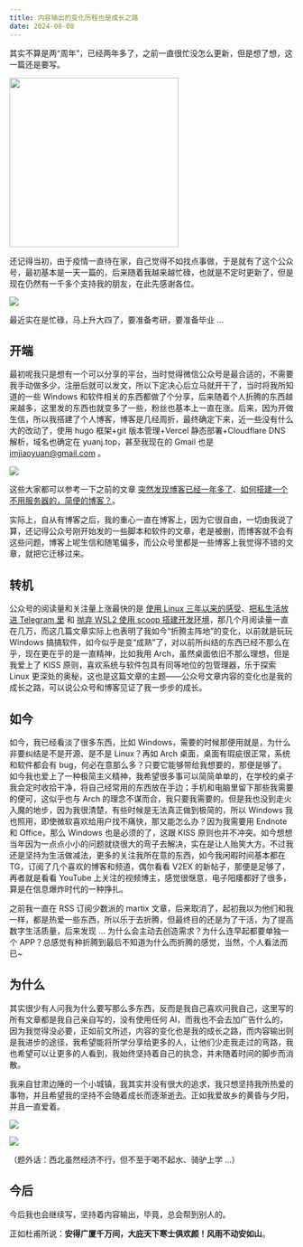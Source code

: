```yaml
---
title: 内容输出的变化历程也是成长之路
date: 2024-08-08
---
```


其实不算是两“周年”，已经两年多了，之前一直很忙没怎么更新，但是想了想，这一篇还是要写。

<!--more-->

<img src="/i/20240808210463.jpg"  width="300" />

还记得当初，由于疫情一直待在家，自己觉得不如找点事做，于是就有了这个公众号，最初基本是一天一篇的，后来随着我越来越忙碌，也就是不定时更新了，但是现在仍然有一千多个支持我的朋友，在此先感谢各位。

![](/i/20240808210490.jpg)

最近实在是忙碌，马上升大四了，要准备考研，要准备毕业 ...

## 开端

最初呢我只是想有一个可以分享的平台，当时觉得微信公众号是最合适的，不需要我手动做多少，注册后就可以发文，所以下定决心后立马就开干了，当时将我所知道的一些 Windows 和软件相关的东西都做了个分享，后来随着个人折腾的东西越来越多，这里发的东西也就变多了一些，粉丝也基本上一直在涨。后来，因为开做生信，所以我搭建了个人博客，博客是几经周折，最终确定下来，近一些没有什么大的改动了，使用 hugo 框架+git 版本管理+Vercel 静态部署+Cloudflare DNS 解析，域名也确定在 yuanj.top，甚至我现在的 Gmail 也是 imjiaoyuan@gmail.com 。

![](/i/20240808210478.jpg)

这些大家都可以参考一下之前的文章 [突然发现博客已经一年多了](https://yuanj.top/p/one-year-of-blog/)、[如何搭建一个不用服务器的，简便的博客？](https://mp.weixin.qq.com/s?__biz=Mzg4NTgyMTAzNQ==&mid=2247485640&idx=1&sn=ec01c0fa1ff5d414ccde9ac41643aec2&chksm=cfa253ccf8d5dada44007a531f38063855b11d96d147783d5d8e218f3d67f299f6d29efef0e7&token=1524384470&lang=zh_CN#rd)。

实际上，自从有博客之后，我的重心一直在博客上，因为它很自由，一切由我说了算，还记得公众号刚开始发的一些脚本和软件的文章，老是被删，而博客就不会有这些问题，博客上呢生信和随笔偏多，而公众号里都是一些博客上我觉得不错的文章，就把它迁移过来。

## 转机

公众号的阅读量和关注量上涨最快的是 [使用 Linux 三年以来的感受](https://yuanj.top/p/my-experience-of-linux/)、[把私生活放进 Telegram 里](https://yuanj.top/p/life-in-telegram/) 和 [抛弃 WSL2 使用 scoop 搭建开发环境](https://yuanj.top/p/abandon-wsl2-use-scoop/)，那几个月阅读量一直在几万，而这几篇文章实际上也表明了我如今“折腾主阵地”的变化，以前就是玩玩 Windows 搞搞软件，如今似乎是变“成熟”了，对以前所纠结的东西已经不那么在乎，现在更在乎的是一直精神，比如我用 Arch，虽然桌面依旧不那么理想，但是我爱上了 KISS 原则，喜欢系统与软件包具有同等地位的包管理器，乐于探索 Linux 更深处的奥秘，这也是这篇文章的主题——公众号文章内容的变化也是我的成长之路，可以说公众号和博客见证了我一步步的成长。

## 如今

如今，我已经看淡了很多东西，比如 Windows，需要的时候那便用就是，为什么非要纠结是不是开源、是不是 Linux？再如 Arch 桌面，桌面有瑕疵很正常，系统和软件都会有 bug，何必在意那么多？只要它能够带给我想要的，那便是够了。如今我也爱上了一种极简主义精神，我希望很多事可以简简单单的，在学校的桌子我会定时收拾干净，将自己经常用的东西放在手边；手机和电脑里留下那些我需要的便可，这似乎也与 Arch 的理念不谋而合，我只要我需要的。但是我也没到走火入魔的地步，因为我很清楚，有些时候是无法真正做到极简的，所以 Windows 我也照用，即使微软喜欢给用户找不痛快，那又能怎么办？因为我需要用 Endnote 和 Office，那么 Windows 也是必须的了，这跟 KISS 原则也并不冲突。如今想想当年因为一点点小小的问题就绕很大的弯子去解决，实在是让人贻笑大方。不过我还是坚持为生活做减法，更多的关注我所在意的东西，如今我闲暇时间基本都在 TG，订阅了几个喜欢的博客和频道，偶尔看看 V2EX 的新帖子，那便是足够了，再者就是看看 YouTube 上关注的视频博主，感觉很惬意，电子阳痿都好了很多，算是在信息爆炸时代的一种挣扎。

之前我一直在 RSS 订阅少数派的 martix 文章，后来取消了，起初我以为他们和我一样，都是热爱一些东西，所以乐于去折腾，但最终目的还是为了干活，为了提高数字生活质量，后来发现 ... 为什么会主动去创造需求？为什么连早起都要单独一个 APP？总感觉有种折腾到最后不知道为什么而折腾的感觉，当然，个人看法而已~

## 为什么

其实很少有人问我为什么要写那么多东西，反而是我自己喜欢问我自己，这里写的所有文章都是我自己亲自写的，没有使用任何 AI，而我也不会去加广告什么的，因为我觉得没必要，正如前文所述，内容的变化也是我的成长之路，而内容输出则是我进步的途径，我希望能将所学分享给更多的人，让他们少走我走过的弯路，我也希望可以让更多的人看到，我始终坚持着自己的执念，并未随着时间的脚步而消散。

我来自甘肃边陲的一个小城镇，我其实并没有很大的追求，我只想坚持我所热爱的事物，并且希望我的坚持不会随着成长而逐渐逝去。正如我爱故乡的黄昏与夕阳，并且一直爱着。

![](/i/20240808210863.jpg)

![](/i/20240808210816.jpg)

（题外话：西北虽然经济不行，但不至于喝不起水、骑驴上学 ...）

## 今后

今后我也会继续写，坚持着内容输出，毕竟，总会帮到别人的。

正如杜甫所说：**安得广厦千万间，大庇天下寒士俱欢颜！风雨不动安如山**。